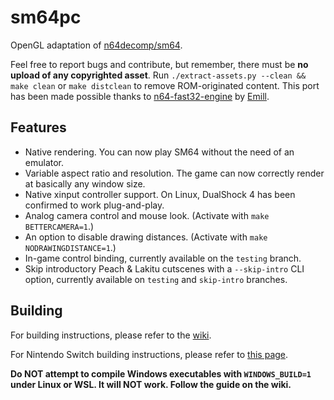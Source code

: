 # sm64pc
OpenGL adaptation of [n64decomp/sm64](https://github.com/n64decomp/sm64). 

Feel free to report bugs and contribute, but remember, there must be **no upload of any copyrighted asset**. 
Run `./extract-assets.py --clean && make clean` or `make distclean` to remove ROM-originated content. This port has been made possible thanks to [n64-fast32-engine](https://github.com/Emill/n64-fast3d-engine/) by [Emill](https://github.com/Emill).

## Features

 * Native rendering. You can now play SM64 without the need of an emulator. 
 * Variable aspect ratio and resolution. The game can now correctly render at basically any window size.
 * Native xinput controller support. On Linux, DualShock 4 has been confirmed to work plug-and-play.
 * Analog camera control and mouse look. (Activate with `make BETTERCAMERA=1`.)
 * An option to disable drawing distances. (Activate with `make NODRAWINGDISTANCE=1`.)
 * In-game control binding, currently available on the `testing` branch.
 * Skip introductory Peach & Lakitu cutscenes with a `--skip-intro` CLI option, currently available on `testing` and `skip-intro` branches.

## Building
For building instructions, please refer to the [wiki](https://github.com/sm64pc/sm64pc/wiki).

For Nintendo Switch building instructions, please refer to [this page](https://github.com/fgsfdsfgs/sm64pc/wiki/Compiling-for-Nintendo-Switch).

**Do NOT attempt to compile Windows executables with `WINDOWS_BUILD=1` under Linux or WSL. It will NOT work. Follow the guide on the wiki.**
